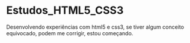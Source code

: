 # Estudos_HTML5_CSS3
Desenvolvendo experiências com html5 e css3, se tiver algum conceito equivocado, podem me corrigir, estou começando.
